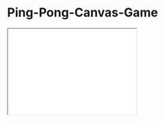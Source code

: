 # Ping-Pong-Canvas-Game
<iframe src="url('https://ping-pong-canvas-game-made-by-me-lol.netlify.app')" height="200" width="300" title="Iframe Example"></iframe>
